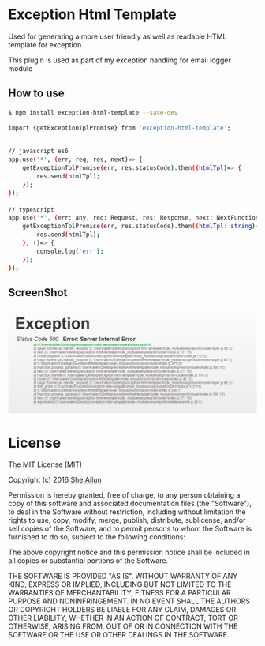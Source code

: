 # Exception Html Template

Used for generating a more user friendly as well as readable HTML template for exception. 

This plugin is used as part of my exception handling for email logger module

## How to use

```bash
$ npm install exception-html-template --save-dev
```

```bash
import {getExceptionTplPromise} from 'exception-html-template';
```

```bash

// javascript es6
app.use('*', (err, req, res, next)=> {
    getExceptionTplPromise(err, res.statusCode).then((htmlTpl)=> {
        res.send(htmlTpl);
    });
});

// typescript
app.use('*', (err: any, req: Request, res: Response, next: NextFunction)=> {
    getExceptionTplPromise(err, res.statusCode).then((htmlTpl: string)=> {
        res.send(htmlTpl);
    }, ()=> {
        console.log('err');
    });
});
```

## ScreenShot
![alt tag](/git-img/sample.png)

# License

The MIT License (MIT)

Copyright (c) 2016 [She Ailun](https://github.com/jf3096)

Permission is hereby granted, free of charge, to any person obtaining a copy
of this software and associated documentation files (the "Software"), to deal
in the Software without restriction, including without limitation the rights
to use, copy, modify, merge, publish, distribute, sublicense, and/or sell
copies of the Software, and to permit persons to whom the Software is
furnished to do so, subject to the following conditions:

The above copyright notice and this permission notice shall be included in
all copies or substantial portions of the Software.

THE SOFTWARE IS PROVIDED "AS IS", WITHOUT WARRANTY OF ANY KIND, EXPRESS OR
IMPLIED, INCLUDING BUT NOT LIMITED TO THE WARRANTIES OF MERCHANTABILITY,
FITNESS FOR A PARTICULAR PURPOSE AND NONINFRINGEMENT.  IN NO EVENT SHALL THE
AUTHORS OR COPYRIGHT HOLDERS BE LIABLE FOR ANY CLAIM, DAMAGES OR OTHER
LIABILITY, WHETHER IN AN ACTION OF CONTRACT, TORT OR OTHERWISE, ARISING FROM,
OUT OF OR IN CONNECTION WITH THE SOFTWARE OR THE USE OR OTHER DEALINGS IN
THE SOFTWARE.